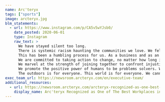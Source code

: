 ```yaml
---
name: Arc'teryx
tags: ["sports"]
image: arcteryx.jpg
blm_statements:
  - url: https://www.instagram.com/p/CA5v5wYJsb0/
    date_posted: 2020-06-01
    type: Instagram
    raw_text: >
      We have stayed silent too long.
      There is systemic racism haunting the communities we love. We felt as though an Instagram post without action couldn’t meaningfully address this systemic problem – but we realize that an issue this entrenched must be named, and we must speak up.
      This has been a humbling process for us. As a business and as an industry we haven’t always gotten it right, and have a long way to go.
      We are committed to taking action to change, no matter how long it takes. Racism, injustice and violence need to stop. We stand in solidarity with black lives in communities around the world.
      We marvel at the strength of joining together to confront injustice, and will use our voice to seek justice where we live, work, and play.
      We promote the positive power of humans to be problems solvers. We will educate whenever and wherever we can. We commit to ensuring that every single human feels at home in everything we do.
      The outdoors is for everyone. This world is for everyone. We cannot stop until every person is welcomed equally.
exec_team_url: https://newsroom.arcteryx.com/en/executive-team/
additional_resources:
  - url: https://newsroom.arcteryx.com/arcteryx-recognized-as-one-best-workplaces-in-british-columbia.htm
    display_name: Arc'teryx Recognized as One of The Best Workplaces in British Columbia
---
```



